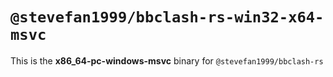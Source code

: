# `@stevefan1999/bbclash-rs-win32-x64-msvc`

This is the **x86_64-pc-windows-msvc** binary for `@stevefan1999/bbclash-rs`
